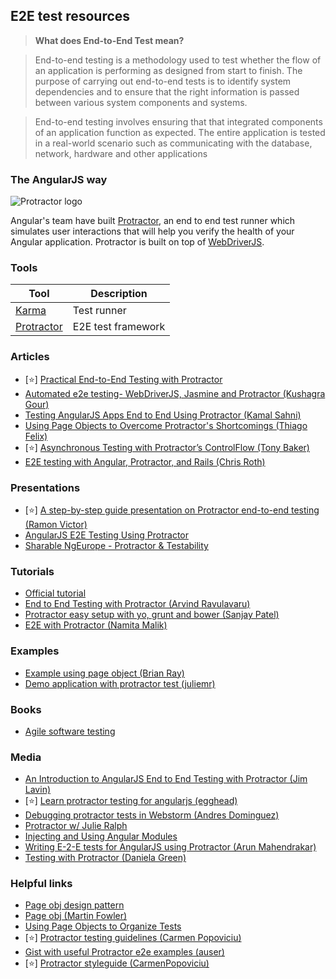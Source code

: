 ## E2E test resources
> **What does End-to-End Test mean?**


>End-to-end testing is a methodology used to test whether the flow of an application is performing as designed from start to finish. The purpose of carrying out end-to-end tests is to identify system dependencies and to ensure that the right information is passed between various system components and systems.


>End-to-end testing involves ensuring that that integrated components of an application function as expected. The entire application is tested in a real-world scenario such as communicating with the database, network, hardware and other applications 

 
### The AngularJS way
![Protractor logo](http://i57.tinypic.com/x3fme0.png)


Angular's team have built [Protractor](http://angular.github.io/protractor/#/), an end to end test runner which simulates user interactions that will help you verify the health of your Angular application.
Protractor is built on top of [WebDriverJS](https://code.google.com/p/selenium/wiki/WebDriverJs).

### Tools
Tool         | Description
------------ | -------------
[Karma](http://karma-runner.github.io/0.12/index.html) | Test runner
[Protractor](http://angular.github.io/protractor/#/) | E2E test framework

### Articles
* [:star:] [Practical End-to-End Testing with Protractor](http://www.ng-newsletter.com/posts/practical-protractor.html)
* [Automated e2e testing- WebDriverJS, Jasmine and Protractor (Kushagra Gour)](http://engineering.wingify.com/posts/e2e-testing-with-webdriverjs-jasmine/)
* [Testing AngularJS Apps End to End Using Protractor (Kamal Sahni)](http://engineering.wingify.com/posts/angularapp-e2e-testing-with-protractor/)
* [Using Page Objects to Overcome Protractor's Shortcomings (Thiago Felix)](http://www.thoughtworks.com/insights/blog/using-page-objects-overcome-protractors-shortcomings)
* [:star:] [Asynchronous Testing with Protractor’s ControlFlow (Tony Baker)](http://spin.atomicobject.com/2014/12/17/asynchronous-testing-protractor-angular/)
* [E2E testing with Angular, Protractor, and Rails (Chris Roth)](https://medium.com/how-we-build-fedora/e2e-testing-with-angular-protractor-and-rails-725fbefb8149)

### Presentations
* [:star:] [A step-by-step guide presentation on Protractor end-to-end testing (Ramon Victor)](http://ramonvictor.github.io/protractor/slides/#/)
* [AngularJS E2E Testing Using Protractor](https://docs.google.com/presentation/d/1QWFnYAur19R7RQ5KkLkLDMOMz5jrzNlBId3XBrwRNs8/edit#slide=id.p)
* [Sharable NgEurope - Protractor & Testability](https://docs.google.com/presentation/d/1ITWsMDGd6ArrP6KbGRLLzS9f9NMnyqozIdjtaj0Ek2c/edit#slide=id.g4928b62a1_0129)
	
### Tutorials
* [Official tutorial](http://angular.github.io/protractor/#/tutorial)
* [End to End Testing with Protractor (Arvind Ravulavaru)](http://thejackalofjavascript.com/end-to-end-testing-with-protractor/)
* [Protractor easy setup with yo, grunt and bower (Sanjay Patel)](http://www.codeorbits.com/blog/2014/01/26/angularjs-end-to-end-testing-with-protractor-easy-set-up-with-yeoman)
* [E2E with Protractor (Namita Malik)](http://codechutney.in/blog/angularjs/e2e-testing-with-protractor/)
	
### Examples
* [Example using page object (Brian Ray)](https://github.com/qualityshepherd/protractor_example)
* [Demo application with protractor test (juliemr)](https://github.com/juliemr/protractor-demo)
	
### Books
* [Agile software testing](http://info.thoughtworks.com/ebook-agile-software-testing)

### Media
* [An Introduction to AngularJS End to End Testing with Protractor (Jim Lavin)](https://www.youtube.com/watch?v=idb6hOxlyb8)
* [:star:] [Learn protractor testing for angularjs (egghead)](https://egghead.io/series/learn-protractor-testing-for-angularjs)
* [Debugging protractor tests in Webstorm (Andres Dominguez)](https://www.youtube.com/watch?v=VLMyI7QKcwg)
* [Protractor w/ Julie Ralph](http://devchat.tv/js-jabber/106-jsj-protractor-with-julie-ralph)
* [Injecting and Using Angular Modules ](https://masteringmean.com/lessons/599-Angular-e2e-Protractor-Testing-Injecting-and-Using-Angular-Modules)
* [Writing E-2-E tests for AngularJS using Protractor (Arun Mahendrakar)](https://www.youtube.com/watch?v=99Mh-rbeYOM)
* [Testing with Protractor (Daniela Green)](https://www.youtube.com/watch?v=iZjjb2xS-Ww)
	
### Helpful links
* [Page obj design pattern](https://code.google.com/p/selenium/wiki/PageObjects)
* [Page obj (Martin Fowler)](http://martinfowler.com/bliki/PageObject.html)
* [Using Page Objects to Organize Tests](https://github.com/angular/protractor/blob/master/docs/page-objects.md)
* [:star:] [Protractor testing guidelines (Carmen Popoviciu)](https://github.com/CarmenPopoviciu/protractor-testing-guidelines)
* [Gist with useful Protractor e2e examples (auser)](https://gist.github.com/auser/8415172)
* [:star:] [Protractor styleguide (CarmenPopoviciu)](https://github.com/CarmenPopoviciu/protractor-styleguide)
